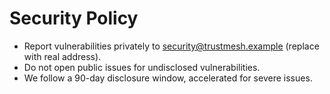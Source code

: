 # Security Policy

- Report vulnerabilities privately to security@trustmesh.example (replace with real address).
- Do not open public issues for undisclosed vulnerabilities.
- We follow a 90-day disclosure window, accelerated for severe issues.
